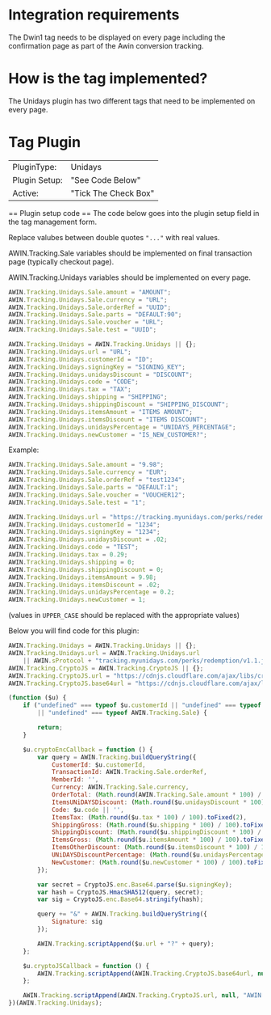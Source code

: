 
# Integration requirements

The Dwin1 tag needs to be displayed on every page including the
confirmation page as part of the Awin conversion tracking.

# How is the tag implemented?

The Unidays plugin has two different tags that need to be implemented on
every page.

# Tag Plugin

|               |                      |
|---------------|----------------------|
| PluginType:   | Unidays              |
| Plugin Setup: | "See Code Below"     |
| Active:       | "Tick The Check Box" |


== Plugin setup code == The code below goes into the plugin setup field
in the tag management form.

Replace valubes between double quotes `"..."` with real values.

AWIN.Tracking.Sale variables should be implemented on final transaction
page (typically checkout page).

AWIN.Tracking.Unidays variables should be implemented on every page.


``` javascript
AWIN.Tracking.Unidays.Sale.amount = "AMOUNT";
AWIN.Tracking.Unidays.Sale.currency = "URL";
AWIN.Tracking.Unidays.Sale.orderRef = "UUID";
AWIN.Tracking.Unidays.Sale.parts = "DEFAULT:90";
AWIN.Tracking.Unidays.Sale.voucher = "URL";
AWIN.Tracking.Unidays.Sale.test = "UUID";
```

``` javascript
AWIN.Tracking.Unidays = AWIN.Tracking.Unidays || {};
AWIN.Tracking.Unidays.url = "URL";
AWIN.Tracking.Unidays.customerId = "ID";
AWIN.Tracking.Unidays.signingKey = "SIGNING_KEY";
AWIN.Tracking.Unidays.unidaysDiscount = "DISCOUNT";
AWIN.Tracking.Unidays.code = "CODE";
AWIN.Tracking.Unidays.tax = "TAX";
AWIN.Tracking.Unidays.shipping = "SHIPPING";
AWIN.Tracking.Unidays.shippingDiscount = "SHIPPING_DISCOUNT";
AWIN.Tracking.Unidays.itemsAmount = "ITEMS AMOUNT";
AWIN.Tracking.Unidays.itemsDiscount = "ITEMS DISCOUNT";
AWIN.Tracking.Unidays.unidaysPercentage = "UNIDAYS_PERCENTAGE";
AWIN.Tracking.Unidays.newCustomer = "IS_NEW_CUSTOMER?";
```



Example:


``` javascript
AWIN.Tracking.Unidays.Sale.amount = "9.98";
AWIN.Tracking.Unidays.Sale.currency = "EUR";
AWIN.Tracking.Unidays.Sale.orderRef = "test1234";
AWIN.Tracking.Unidays.Sale.parts = "DEFAULT:1";
AWIN.Tracking.Unidays.Sale.voucher = "VOUCHER12";
AWIN.Tracking.Unidays.Sale.test = "1";
```

``` javascript
AWIN.Tracking.Unidays.url = "https://tracking.myunidays.com/perks/redemption/v1.1-test.js";
AWIN.Tracking.Unidays.customerId = "1234";
AWIN.Tracking.Unidays.signingKey = "1234";
AWIN.Tracking.Unidays.unidaysDiscount = .02;
AWIN.Tracking.Unidays.code = "TEST";
AWIN.Tracking.Unidays.tax = 0.29;
AWIN.Tracking.Unidays.shipping = 0;
AWIN.Tracking.Unidays.shippingDiscount = 0;
AWIN.Tracking.Unidays.itemsAmount = 9.98;
AWIN.Tracking.Unidays.itemsDiscount = .02;
AWIN.Tracking.Unidays.unidaysPercentage = 0.2;
AWIN.Tracking.Unidays.newCustomer = 1;
```



(values in `UPPER_CASE` should be replaced with the appropriate values)

Below you will find code for this plugin:

``` javascript
AWIN.Tracking.Unidays = AWIN.Tracking.Unidays || {};
AWIN.Tracking.Unidays.url = AWIN.Tracking.Unidays.url
    || AWIN.sProtocol + "tracking.myunidays.com/perks/redemption/v1.1.js";
AWIN.Tracking.CryptoJS = AWIN.Tracking.CryptoJS || {};
AWIN.Tracking.CryptoJS.url = "https://cdnjs.cloudflare.com/ajax/libs/crypto-js/3.1.2/rollups/hmac-sha512.js";
AWIN.Tracking.CryptoJS.base64url = "https://cdnjs.cloudflare.com/ajax/libs/crypto-js/3.1.2/components/enc-base64-min.js";

(function ($u) {
    if ("undefined" === typeof $u.customerId || "undefined" === typeof $u.signingKey
        || "undefined" === typeof AWIN.Tracking.Sale) {

        return;
    }

    $u.cryptoEncCallback = function () {
        var query = AWIN.Tracking.buildQueryString({
            CustomerId: $u.customerId,
            TransactionId: AWIN.Tracking.Sale.orderRef,
            MemberId: '',
            Currency: AWIN.Tracking.Sale.currency,
            OrderTotal: (Math.round(AWIN.Tracking.Sale.amount * 100) / 100).toFixed(2),
            ItemsUNiDAYSDiscount: (Math.round($u.unidaysDiscount * 100) / 100).toFixed(2),
            Code: $u.code || '',
            ItemsTax: (Math.round($u.tax * 100) / 100).toFixed(2),
            ShippingGross: (Math.round($u.shipping * 100) / 100).toFixed(2),
            ShippingDiscount: (Math.round($u.shippingDiscount * 100) / 100).toFixed(2),
            ItemsGross: (Math.round($u.itemsAmount * 100) / 100).toFixed(2),
            ItemsOtherDiscount: (Math.round($u.itemsDiscount * 100) / 100).toFixed(2),
            UNiDAYSDiscountPercentage: (Math.round($u.unidaysPercentage * 100) / 100).toFixed(2),
            NewCustomer: (Math.round($u.newCustomer * 100) / 100).toFixed(0)
        });

        var secret = CryptoJS.enc.Base64.parse($u.signingKey);
        var hash = CryptoJS.HmacSHA512(query, secret);
        var sig = CryptoJS.enc.Base64.stringify(hash);

        query += "&" + AWIN.Tracking.buildQueryString({
            Signature: sig
        });

        AWIN.Tracking.scriptAppend($u.url + "?" + query);
    };

    $u.cryptoJSCallback = function () {
        AWIN.Tracking.scriptAppend(AWIN.Tracking.CryptoJS.base64url, null, "AWIN.Tracking.Unidays.cryptoEncCallback()");
    };

    AWIN.Tracking.scriptAppend(AWIN.Tracking.CryptoJS.url, null, "AWIN.Tracking.Unidays.cryptoJSCallback()");
})(AWIN.Tracking.Unidays);
```